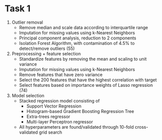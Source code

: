 # Task 1

1. Outlier removal
    - Remove median and scale data according to interquartile range
    - Imputation for missing values using k-Nearest Neighbors
    - Principal component analysis, reduction to 2 components
    - Isolation Forest Algorithm, with contamination of 4.5% to detect/remove outliers (55)
2. Preprocessing + feature selection
    - Standardize features by removing the mean and scaling to unit variance
    - Imputation for missing values using k-Nearest Neighbors
    - Remove features that have zero variance
    - Select the 200 features that have the highest correlation with target
    - Select features based on importance weights of Lasso regression (74)
3. Model selection
    - Stacked regression model consisting of
        - Support Vector Regression
        - Histogram-based Gradient Boosting Regression Tree
        - Extra-trees regressor
        - Multi-layer Perceptron regressor
    - All hyperparameters are found/validated through 10-fold cross-validated grid search
